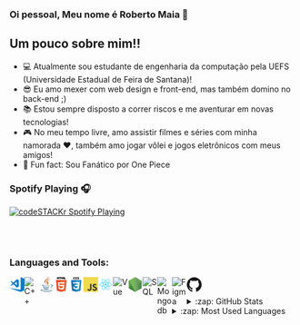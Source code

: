 ### Oi pessoal, Meu nome é Roberto Maia 👋

## Um pouco sobre mim!!

- 💻 Atualmente sou estudante de engenharia da computação pela UEFS (Universidade Estadual de Feira de Santana)!
- 😎 Eu amo mexer com web design e front-end, mas também domino no back-end ;)
- 📚 Estou sempre disposto a correr riscos e me aventurar em novas tecnologias!
- 🎮 No meu tempo livre, amo assistir filmes e séries com minha namorada ❤️, também amo jogar vôlei e jogos eletrônicos com meus amigos!
- 🙊 Fun fact: Sou Fanático por One Piece

### Spotify Playing 🎧

[<img src="https://now-playing-codestackr.vercel.app/api/spotify-playing" alt="codeSTACKr Spotify Playing" width="350" />](https://open.spotify.com/user/315egkyfhhwvi233bhzdfs5axp2y?si=Bbke9dSFQBCvcLbO4lrBIw)

<br />
<br />

### Languages and Tools:

<img align="left" alt="Visual Studio Code" width="26px" src="https://raw.githubusercontent.com/github/explore/80688e429a7d4ef2fca1e82350fe8e3517d3494d/topics/visual-studio-code/visual-studio-code.png"/>
<img align="left" alt="C++" width="26px" src="https://www.freeiconspng.com/uploads/c--logo-icon-0.png" />
<img align="left" alt="Java" width="26px" src="https://raw.githubusercontent.com/github/explore/80688e429a7d4ef2fca1e82350fe8e3517d3494d/topics/java/java.png" />
<img align="left" alt="HTML5" width="26px" src="https://raw.githubusercontent.com/github/explore/80688e429a7d4ef2fca1e82350fe8e3517d3494d/topics/html/html.png" />
<img align="left" alt="CSS3" width="26px" src="https://raw.githubusercontent.com/github/explore/80688e429a7d4ef2fca1e82350fe8e3517d3494d/topics/css/css.png" />
<img align="left" alt="JavaScript" width="26px" src="https://raw.githubusercontent.com/github/explore/80688e429a7d4ef2fca1e82350fe8e3517d3494d/topics/javascript/javascript.png" />
<img align="left" alt="React" width="26px" src="https://raw.githubusercontent.com/github/explore/80688e429a7d4ef2fca1e82350fe8e3517d3494d/topics/react/react.png" />
<img align="left" alt="Vue" width="26px"src="https://img.icons8.com/color/48/000000/vue-js.png"/>
<img align="left" alt="Node.js" width="26px" src="https://raw.githubusercontent.com/github/explore/80688e429a7d4ef2fca1e82350fe8e3517d3494d/topics/nodejs/nodejs.png" />
<img align="left" alt="SQL" width="26px" src="https://img.icons8.com/metro/26/000000/sql.png" />
<img align="left" alt="Mongodb" width="26px" src="https://img.icons8.com/color/48/000000/mongodb.png" /><img />
<img align="left" alt="Figma" width="26px" src="https://img.icons8.com/windows/32/000000/figma.png" />
<img align="left" alt="GitHub" width="26px" src="https://raw.githubusercontent.com/github/explore/78df643247d429f6cc873026c0622819ad797942/topics/github/github.png" />
<br />
<br />

<details>
  <summary>:zap: GitHub Stats</summary>
  <img align="left" alt="romaiajr's GitHub Stats" src="https://github-readme-stats.codestackr.vercel.app/api?username=romaiajr&show_icons=true&hide_border=true" />
</details>
<details>
  <summary>:zap: Most Used Languages</summary>

[![Top Langs](https://github-readme-stats.vercel.app/api/top-langs/?username=romaiajr&layout=compact&theme=radical)](https://github.com/anuraghazra/github-readme-stats)

</details>

[twitter]: https://twitter.com/arromberto
[lattes]: https://wwws.cnpq.br/cvlattesweb/PKG_MENU.menu?f_cod=E9A0ACA3630D872FB4C8AE59FAE65F96#
[instagram]: https://www.instagram.com/_robertomaia_/
[linkedin]: https://www.linkedin.com/in/roberto-maia-7423331b5/
